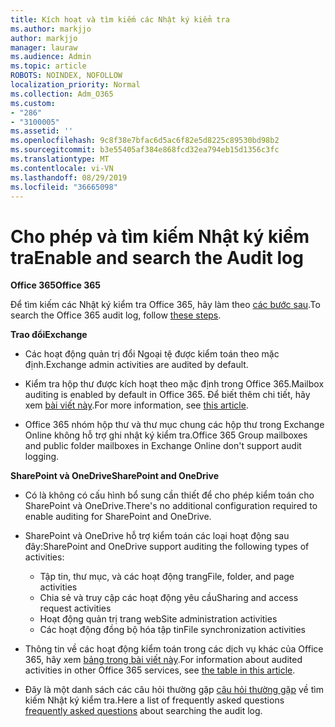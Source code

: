 ```yaml
---
title: Kích hoạt và tìm kiếm các Nhật ký kiểm tra
ms.author: markjjo
author: markjjo
manager: lauraw
ms.audience: Admin
ms.topic: article
ROBOTS: NOINDEX, NOFOLLOW
localization_priority: Normal
ms.collection: Adm_O365
ms.custom:
- "286"
- "3100005"
ms.assetid: ''
ms.openlocfilehash: 9c8f38e7bfac6d5ac6f82e5d8225c89530bd98b2
ms.sourcegitcommit: b3e55405af384e868fcd32ea794eb15d1356c3fc
ms.translationtype: MT
ms.contentlocale: vi-VN
ms.lasthandoff: 08/29/2019
ms.locfileid: "36665098"
---
```

# <a name="enable-and-search-the-audit-log"></a><span data-ttu-id="02afd-102">Cho phép và tìm kiếm Nhật ký kiểm tra</span><span class="sxs-lookup"><span data-stu-id="02afd-102">Enable and search the Audit log</span></span>

<span data-ttu-id="02afd-103">**Office 365**</span><span class="sxs-lookup"><span data-stu-id="02afd-103">**Office 365**</span></span>

<span data-ttu-id="02afd-104">Để tìm kiếm các Nhật ký kiểm tra Office 365, hãy làm theo [các bước sau](https://docs.microsoft.com/office365/securitycompliance/search-the-audit-log-in-security-and-compliance#search-the-audit-log).</span><span class="sxs-lookup"><span data-stu-id="02afd-104">To search the Office 365 audit log, follow [these steps](https://docs.microsoft.com/office365/securitycompliance/search-the-audit-log-in-security-and-compliance#search-the-audit-log).</span></span>

<span data-ttu-id="02afd-105">**Trao đổi**</span><span class="sxs-lookup"><span data-stu-id="02afd-105">**Exchange**</span></span>

- <span data-ttu-id="02afd-106">Các hoạt động quản trị đổi Ngoại tệ được kiểm toán theo mặc định.</span><span class="sxs-lookup"><span data-stu-id="02afd-106">Exchange admin activities are audited by default.</span></span>

- <span data-ttu-id="02afd-107">Kiểm tra hộp thư được kích hoạt theo mặc định trong Office 365.</span><span class="sxs-lookup"><span data-stu-id="02afd-107">Mailbox auditing is enabled by default in Office 365.</span></span> <span data-ttu-id="02afd-108">Để biết thêm chi tiết, hãy xem [bài viết này](https://docs.microsoft.com/office365/securitycompliance/enable-mailbox-auditing).</span><span class="sxs-lookup"><span data-stu-id="02afd-108">For more information, see  [this article](https://docs.microsoft.com/office365/securitycompliance/enable-mailbox-auditing).</span></span>

- <span data-ttu-id="02afd-109">Office 365 nhóm hộp thư và thư mục chung các hộp thư trong Exchange Online không hỗ trợ ghi nhật ký kiểm tra.</span><span class="sxs-lookup"><span data-stu-id="02afd-109">Office 365 Group mailboxes and public folder mailboxes in Exchange Online don't support audit logging.</span></span>

<span data-ttu-id="02afd-110">**SharePoint và OneDrive**</span><span class="sxs-lookup"><span data-stu-id="02afd-110">**SharePoint and OneDrive**</span></span>

- <span data-ttu-id="02afd-111">Có là không có cấu hình bổ sung cần thiết để cho phép kiểm toán cho SharePoint và OneDrive.</span><span class="sxs-lookup"><span data-stu-id="02afd-111">There's no additional configuration required to enable auditing for SharePoint and OneDrive.</span></span>

- <span data-ttu-id="02afd-112">SharePoint và OneDrive hỗ trợ kiểm toán các loại hoạt động sau đây:</span><span class="sxs-lookup"><span data-stu-id="02afd-112">SharePoint and OneDrive support auditing the following types of activities:</span></span>

    - <span data-ttu-id="02afd-113">Tập tin, thư mục, và các hoạt động trang</span><span class="sxs-lookup"><span data-stu-id="02afd-113">File, folder, and page activities</span></span>
    - <span data-ttu-id="02afd-114">Chia sẻ và truy cập các hoạt động yêu cầu</span><span class="sxs-lookup"><span data-stu-id="02afd-114">Sharing and access request activities</span></span>
    - <span data-ttu-id="02afd-115">Hoạt động quản trị trang web</span><span class="sxs-lookup"><span data-stu-id="02afd-115">Site administration activities</span></span>
    - <span data-ttu-id="02afd-116">Các hoạt động đồng bộ hóa tập tin</span><span class="sxs-lookup"><span data-stu-id="02afd-116">File synchronization activities</span></span>

- <span data-ttu-id="02afd-117">Thông tin về các hoạt động kiểm toán trong các dịch vụ khác của Office 365, hãy xem [bảng trong bài viết này](https://docs.microsoft.com/office365/securitycompliance/search-the-audit-log-in-security-and-compliance#audited-activities).</span><span class="sxs-lookup"><span data-stu-id="02afd-117">For information about audited activities in other Office 365 services, see  [the table in this article](https://docs.microsoft.com/office365/securitycompliance/search-the-audit-log-in-security-and-compliance#audited-activities).</span></span>

- <span data-ttu-id="02afd-118">Đây là một danh sách các câu hỏi thường gặp [câu hỏi thường gặp](https://docs.microsoft.com/office365/securitycompliance/search-the-audit-log-in-security-and-compliance#frequently-asked-questions) về tìm kiếm Nhật ký kiểm tra.</span><span class="sxs-lookup"><span data-stu-id="02afd-118">Here a list of frequently asked questions [frequently asked questions](https://docs.microsoft.com/office365/securitycompliance/search-the-audit-log-in-security-and-compliance#frequently-asked-questions) about searching the audit log.</span></span>
